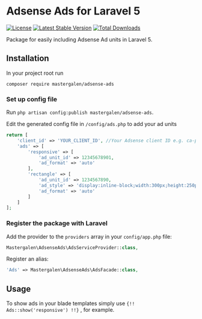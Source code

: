 # Adsense Ads for Laravel 5

[![License](https://poser.pugx.org/mastergalen/adsense-ads/license)](https://packagist.org/packages/mastergalen/adsense-ads)
[![Latest Stable Version](https://poser.pugx.org/mastergalen/adsense-ads/v/stable)](https://packagist.org/packages/mastergalen/adsense-ads)
[![Total Downloads](https://poser.pugx.org/mastergalen/adsense-ads/downloads)](https://packagist.org/packages/mastergalen/adsense-ads)

Package for easily including Adsense Ad units in Laravel 5.

## Installation

In your project root run

```
composer require mastergalen/adsense-ads
```

### Set up config file

Run `php artisan config:publish mastergalen/adsense-ads`.

Edit the generated config file in `/config/ads.php` to add your ad units

```php
return [
    'client_id' => 'YOUR_CLIENT_ID', //Your Adsense client ID e.g. ca-pub-9508939161510421
    'ads' => [
        'responsive' => [
            'ad_unit_id' => 12345678901,
            'ad_format' => 'auto'
        ],
        'rectangle' => [
            'ad_unit_id' => 1234567890,
            'ad_style' => 'display:inline-block;width:300px;height:250px',
            'ad_format' => 'auto'
        ]
    ]
];
```

### Register the package with Laravel

Add the provider to the `providers` array in your `config/app.php` file:

```php
Mastergalen\AdsenseAds\AdsServiceProvider::class,
```

Register an alias:

```php
'Ads' => Mastergalen\AdsenseAds\AdsFacade::class,
```

## Usage
To show ads in your blade templates simply use `{!! Ads::show('responsive') !!}` , for example.
